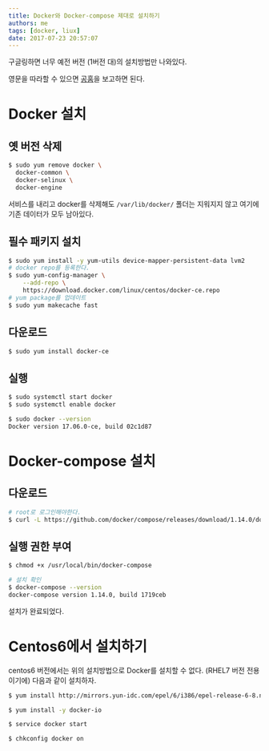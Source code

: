 ```yaml
---
title: Docker와 Docker-compose 제대로 설치하기
authors: me
tags: [docker, liux]
date: 2017-07-23 20:57:07
---
```


구글링하면 너무 예전 버전 (1버전 대)의 설치방법만 나와있다.

영문을 따라할 수 있으면 [공홈](https://docs.docker.com/engine/installation/linux/docker-ce/centos/)을 보고하면 된다.

# Docker 설치

## 옛 버전 삭제

```bash
$ sudo yum remove docker \
  docker-common \
  docker-selinux \
  docker-engine
```

서비스를 내리고 docker를 삭제해도 `/var/lib/docker/` 폴더는 지워지지 않고 여기에 기존 데이터가 모두 남아있다.

## 필수 패키지 설치

```bash
$ sudo yum install -y yum-utils device-mapper-persistent-data lvm2
# docker repo를 등록한다.
$ sudo yum-config-manager \
    --add-repo \
    https://download.docker.com/linux/centos/docker-ce.repo
# yum package를 업데이트
$ sudo yum makecache fast
```

## 다운로드

```bash
$ sudo yum install docker-ce
```

## 실행

```bash
$ sudo systemctl start docker
$ sudo systemctl enable docker

$ sudo docker --version
Docker version 17.06.0-ce, build 02c1d87
```

# Docker-compose 설치

## 다운로드

```bash
# root로 로그인해야한다.
$ curl -L https://github.com/docker/compose/releases/download/1.14.0/docker-compose-`uname -s`-`uname -m` > /usr/local/bin/docker-compose
```

## 실행 권한 부여

```bash
$ chmod +x /usr/local/bin/docker-compose

# 설치 확인
$ docker-compose --version
docker-compose version 1.14.0, build 1719ceb
```

설치가 완료되었다.

# Centos6에서 설치하기

centos6 버전에서는 위의 설치방법으로 Docker를 설치할 수 없다. (RHEL7 버전 전용이기에)
다음과 같이 설치하자.

```bash
$ yum install http://mirrors.yun-idc.com/epel/6/i386/epel-release-6-8.noarch.rpm

$ yum install -y docker-io

$ service docker start

$ chkconfig docker on
```
